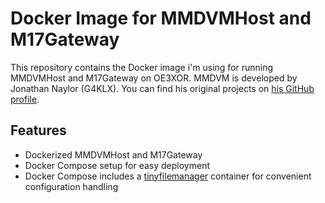 # Docker Image for MMDVMHost and M17Gateway

This repository contains the Docker image i'm using for running MMDVMHost and M17Gateway on OE3XOR.
MMDVM is developed by Jonathan Naylor (G4KLX). You can find his original projects on [his GitHub profile](https://github.com/g4klx).

## Features

- Dockerized MMDVMHost and M17Gateway
- Docker Compose setup for easy deployment
- Docker Compose includes a [tinyfilemanager](https://github.com/prasathmani/tinyfilemanager) container for convenient configuration handling
